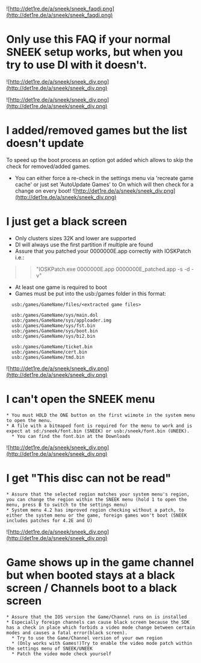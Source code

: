 ![http://det1re.de/a/sneek/sneek_faqdi.png](http://det1re.de/a/sneek/sneek_faqdi.png)
# **Only use this FAQ if your normal SNEEK setup works, but when you try to use DI with it doesn't.** #
![http://det1re.de/a/sneek/sneek_div.png](http://det1re.de/a/sneek/sneek_div.png)




![http://det1re.de/a/sneek/sneek_div.png](http://det1re.de/a/sneek/sneek_div.png)
# I added/removed games but the list doesn't update #
To speed up the boot process an option got added which allows to skip the check for removed/added games.
  * You can either force a re-check in the settings menu via 'recreate game cache' or just set 'AutoUpdate Games' to On which will then check for a change on every boot!
![http://det1re.de/a/sneek/sneek_div.png](http://det1re.de/a/sneek/sneek_div.png)
# I just get a black screen #
  * Only clusters sizes 32K and lower are supported
  * DI will always use the first partition if multiple are found
  * Assure that you patched your 0000000E.app correctly with IOSKPatch i.e.:
> > "IOSKPatch.exe 0000000E.app 0000000E\_patched.app -s -d -v"
  * At least one game is required to boot
  * Games must be put into the usb:/games folder in this format:
```
  usb:/games/GameName/files/<extracted game files>

  usb:/games/GameName/sys/main.dol
  usb:/games/GameName/sys/apploader.img
  usb:/games/GameName/sys/fst.bin
  usb:/games/GameName/sys/boot.bin
  usb:/games/GameName/sys/bi2.bin

  usb:/games/GameName/ticket.bin
  usb:/games/GameName/cert.bin
  usb:/games/GameName/tmd.bin
```
![http://det1re.de/a/sneek/sneek_div.png](http://det1re.de/a/sneek/sneek_div.png)
# I can't open the SNEEK menu #
    * You must HOLD the ONE button on the first wiimote in the system menu to open the menu.
    * A file with a bitmaped font is required for the menu to work and is expect at sd:/sneek/font.bin (SNEEK) or usb:/sneek/font.bin (UNEEK).
      * You can find the font.bin at the Downloads
![http://det1re.de/a/sneek/sneek_div.png](http://det1re.de/a/sneek/sneek_div.png)
# I get "This disc can not be read" #
    * Assure that the selected region matches your system menu's region, you can change the region within the SNEEK menu (hold 1 to open the menu, press B to switch to the settings menu)
    * System menu 4.2 has improved region checking without a patch, to either the system menu or the game, foreign games won't boot (SNEEK includes patches for 4.2E and U)
![http://det1re.de/a/sneek/sneek_div.png](http://det1re.de/a/sneek/sneek_div.png)
# Game shows up in the game channel but when booted stays at a black screen / Channels boot to a black screen #
    * Assure that the IOS version the Game/Channel runs on is installed
    * Especially foreign channels can cause black screen because the SDK has a check in place which forbids a video mode change between certain modes and causes a fatal error(black screen).
      * Try to use the Game/Channel version of your own region
      * (Only works with Games!)Try to enable the video mode patch within the settings menu of SNEEK/UNEEK
      * Patch the video mode check yourself